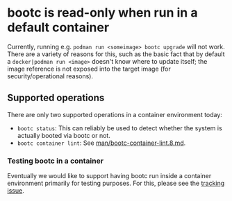 # bootc is read-only when run in a default container

Currently, running e.g. `podman run <someimage> bootc upgrade` will not work.
There are a variety of reasons for this, such as the basic fact that by
default a `docker|podman run <image>` doesn't know where to update itself;
the image reference is not exposed into the target image (for security/operational
reasons).

## Supported operations

There are only two supported operations in a container environment today:

- `bootc status`: This can reliably be used to detect whether the system is
  actually booted via bootc or not.
- `bootc container lint`: See [man/bootc-container-lint.8.md](man/bootc-container-lint.8.md).

### Testing bootc in a container

Eventually we would like to support having bootc run inside a container environment
primarily for testing purposes. For this, please see the [tracking issue](https://github.com/bootc-dev/bootc/issues/400).
